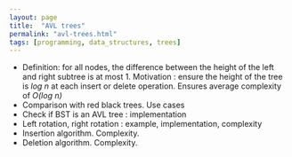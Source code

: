 ```yaml
---
layout: page
title:  "AVL trees"
permalink: "avl-trees.html"
tags: [programming, data_structures, trees]
---
```


* Definition: for all nodes, the difference between the height of the left and right subtree is at most 1. Motivation : ensure the height of the tree is *log n* at each insert or delete operation. Ensures average complexity of *O(log n)*
* Comparison with red black trees. Use cases
* Check if BST is an AVL tree : implementation
* Left rotation, right rotation : example, implementation, complexity
* Insertion algorithm. Complexity.
* Deletion algorithm. Complexity.

